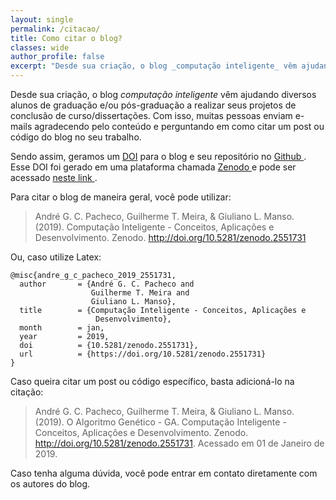 ```yaml
---
layout: single
permalink: /citacao/
title: Como citar o blog?
classes: wide
author_profile: false
excerpt: "Desde sua criação, o blog _computação inteligente_ vêm ajudando diversos alunos de graduação e/ou pós-graduação a realizar seus projetos de conclusão de curso/dissertações."
---
```


Desde sua criação, o blog _computação inteligente_ vêm ajudando diversos alunos de graduação e/ou pós-graduação a realizar seus projetos de conclusão de curso/dissertações. Com isso, muitas pessoas enviam e-mails agradecendo pelo conteúdo e perguntando em como citar um post ou código do blog no seu trabalho.

Sendo assim, geramos um <a href="http://www.seabd.bco.ufscar.br/referencia/comunicacao-cientifica/o-que-e-o-numero-doi-de-um-periodico" target="_blank"> DOI</a> para o blog e seu repositório no <a href="https://github.com/compintel" targe="_blank"> Github </a>. Esse DOI foi gerado em uma plataforma chamada <a href="https://zenodo.org/" target="_blank"> Zenodo </a> e pode ser acessado <a href="https://zenodo.org/record/2551731#.XHMAB3VKi00" target="_blank"> neste link </a>. 

Para citar o blog de maneira geral, você pode utilizar:
> André G. C. Pacheco, Guilherme T. Meira, & Giuliano L. Manso. (2019). Computação Inteligente - Conceitos, Aplicações e Desenvolvimento. Zenodo. http://doi.org/10.5281/zenodo.2551731

Ou, caso utilize Latex:

```
@misc{andre_g_c_pacheco_2019_2551731,
  author       = {André G. C. Pacheco and
                  Guilherme T. Meira and
                  Giuliano L. Manso},
  title        = {Computação Inteligente - Conceitos, Aplicações e 
                   Desenvolvimento},
  month        = jan,
  year         = 2019,
  doi          = {10.5281/zenodo.2551731},
  url          = {https://doi.org/10.5281/zenodo.2551731}
}
```

Caso queira citar um post ou código específico, basta adicioná-lo na citação:

> André G. C. Pacheco, Guilherme T. Meira, & Giuliano L. Manso. (2019). O Algoritmo Genético - GA. Computação Inteligente - Conceitos, Aplicações e Desenvolvimento. Zenodo. http://doi.org/10.5281/zenodo.2551731. Acessado em 01 de Janeiro de 2019.

Caso tenha alguma dúvida, você pode entrar em contato diretamente com os autores do blog.